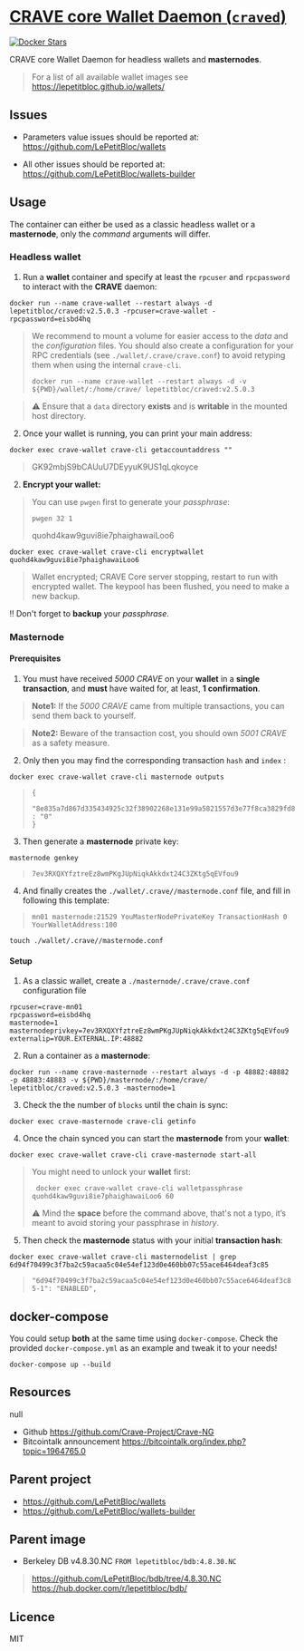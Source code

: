 # [CRAVE core Wallet Daemon (`craved`)](https://github.com/LePetitBloc/craved)

[![Docker Stars][docker-svg]][docker-url]

CRAVE core Wallet Daemon for headless wallets and **masternodes**. 

> For a list of all available wallet images see https://lepetitbloc.github.io/wallets/

## Issues
- Parameters value issues should be reported at:
https://github.com/LePetitBloc/wallets

- All other issues should be reported at:
https://github.com/LePetitBloc/wallets-builder

## Usage
The container can either be used as a classic headless wallet or a **masternode**, only the *command* arguments will differ.

### Headless wallet
1. Run a **wallet** container and specify at least the `rpcuser` and `rpcpassword` to interact with the **CRAVE** daemon:
```
docker run --name crave-wallet --restart always -d lepetitbloc/craved:v2.5.0.3 -rpcuser=crave-wallet -rpcpassword=eisbd4hq
```
> We recommend to mount a volume for easier access to the *data* and the *configuration* files.
> You should also create a configuration for your RPC credentials (see `./wallet/.crave/crave.conf`) to avoid retyping them when using the internal `crave-cli`.
> ```
> docker run --name crave-wallet --restart always -d -v ${PWD}/wallet/:/home/crave/ lepetitbloc/craved:v2.5.0.3
> ```

> :warning: Ensure that a `data` directory **exists** and is **writable** in the mounted host directory.

2. Once your wallet is running, you can print your main address:
```
docker exec crave-wallet crave-cli getaccountaddress ""
```
> GK92mbjS9bCAUuU7DEyyuK9US1qLqkoyce

2. **Encrypt your wallet:**
> You can use `pwgen` first to generate your *passphrase*:
> ```
> pwgen 32 1
> ```
> quohd4kaw9guvi8ie7phaighawaiLoo6
```
docker exec crave-wallet crave-cli encryptwallet quohd4kaw9guvi8ie7phaighawaiLoo6
```
> Wallet encrypted; CRAVE Core server stopping, restart to run with encrypted wallet. The keypool has been flushed, you need to make a new backup.

:bangbang: Don't forget to **backup** your *passphrase*.

### Masternode

#### Prerequisites
1. You must have received *5000 CRAVE* on your **wallet** in a **single transaction**, and **must** have waited for, at least, **1 confirmation**.
> **Note1:** If the *5000 CRAVE* came from multiple transactions, you can send them back to yourself.

> **Note2:** Beware of the transaction cost, you should own *5001 CRAVE* as a safety measure.

2. Only then you may find the corresponding transaction `hash` and `index` :
```
docker exec crave-wallet crave-cli masternode outputs
```
>```
>{
>  "8e835a7d867d335434925c32f38902268e131e99a5821557d3e77f8ca3829fd8" : "0"
>}
>```

3. Then generate a **masternode** private key:
```
masternode genkey
```
>```
>7ev3RXQXYfztreEz8wmPKgJUpNiqkAkkdxt24C3ZKtg5qEVfou9
>```

4. And finally creates the `./wallet/.crave//masternode.conf` file, and fill in following this template:
> `mn01 masternode:21529 YouMasterNodePrivateKey TransactionHash 0 YourWalletAddress:100`
```
touch ./wallet/.crave//masternode.conf
```

#### Setup
1. As a classic wallet, create a `./masternode/.crave/crave.conf` configuration file
```
rpcuser=crave-mn01
rpcpassword=eisbd4hq
masternode=1
masternodeprivkey=7ev3RXQXYfztreEz8wmPKgJUpNiqkAkkdxt24C3ZKtg5qEVfou9
externalip=YOUR.EXTERNAL.IP:48882

```

2. Run a container as a **masternode**:
```
docker run --name crave-masternode --restart always -d -p 48882:48882 -p 48883:48883 -v ${PWD}/masternode/:/home/crave/ lepetitbloc/craved:v2.5.0.3 -masternode=1
```

3. Check the the number of `blocks` until the chain is sync:
```
docker exec crave-masternode crave-cli getinfo
```

4. Once the chain synced you can start the **masternode** from your **wallet**:
```
docker exec crave-wallet crave-cli crave-masternode start-all
```
> You might need to unlock your **wallet** first:
> ```
>  docker exec crave-wallet crave-cli walletpassphrase quohd4kaw9guvi8ie7phaighawaiLoo6 60
> ```
> :warning: Mind the **space** before the command above, that's not a typo, it’s meant to avoid storing your passphrase in *history*.

5. Then check the **masternode** status with your initial **transaction hash**:
```
docker exec crave-wallet crave-cli masternodelist | grep 6d94f70499c3f7ba2c59acaa5c04e54ef123d0e460bb07c55ace6464deaf3c85
```
> `"6d94f70499c3f7ba2c59acaa5c04e54ef123d0e460bb07c55ace6464deaf3c85-1": "ENABLED",`

## docker-compose
You could setup **both** at the same time using `docker-compose`.
Check the provided `docker-compose.yml` as an example and tweak it to your needs!
```
docker-compose up --build
```


## Resources
null
- Github https://github.com/Crave-Project/Crave-NG
- Bitcointalk announcement https://bitcointalk.org/index.php?topic=1964765.0


## Parent project
- https://github.com/LePetitBloc/wallets
- https://github.com/LePetitBloc/wallets-builder

## Parent image
- Berkeley DB v4.8.30.NC
`FROM lepetitbloc/bdb:4.8.30.NC`
> https://github.com/LePetitBloc/bdb/tree/4.8.30.NC
> https://hub.docker.com/r/lepetitbloc/bdb/

## Licence
MIT

[docker-url]: https://hub.docker.com/r/lepetitbloc/craved/
[docker-svg]: https://img.shields.io/docker/stars/lepetitbloc/craved.svg

